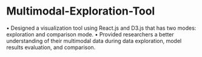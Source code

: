 # Multimodal-Exploration-Tool

• Designed a visualization tool using React.js and D3.js that has two modes: exploration and comparison mode.
• Provided researchers a better understanding of their multimodal data during data exploration, model results evaluation,
and comparison.
